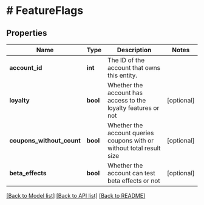 # # FeatureFlags

## Properties

Name | Type | Description | Notes
------------ | ------------- | ------------- | -------------
**account_id** | **int** | The ID of the account that owns this entity. | 
**loyalty** | **bool** | Whether the account has access to the loyalty features or not | [optional] 
**coupons_without_count** | **bool** | Whether the account queries coupons with or without total result size | [optional] 
**beta_effects** | **bool** | Whether the account can test beta effects or not | [optional] 

[[Back to Model list]](../../README.md#documentation-for-models) [[Back to API list]](../../README.md#documentation-for-api-endpoints) [[Back to README]](../../README.md)


